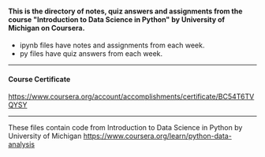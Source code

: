 #### This is the directory of notes, quiz answers and assignments from the course "Introduction to Data Science in Python" by University of Michigan on Coursera. ####



* ipynb files have notes and assignments from each week.
* py files have quiz answers from each week.

------------------------------------------------------------

#### Course Certificate ####
https://www.coursera.org/account/accomplishments/certificate/BC54T6TVQYSY

------------------------------------------------------------

These files contain code from
Introduction to Data Science in Python by University of Michigan
https://www.coursera.org/learn/python-data-analysis



